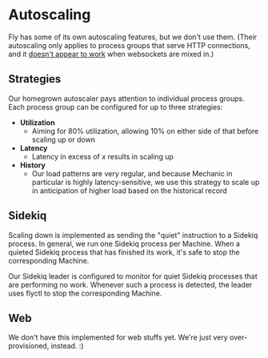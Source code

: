 # Autoscaling

Fly has some of its own autoscaling features, but we don't use them. (Their autoscaling only applies to process groups that serve HTTP connections, and it [doesn't appear to work](rough-edges.md) when websockets are mixed in.)

## Strategies

Our homegrown autoscaler pays attention to individual process groups. Each process group can be configured for up to three strategies:

* **Utilization**
  * Aiming for 80% utilization, allowing 10% on either side of that before scaling up or down
* **Latency**
  * Latency in excess of _x_ results in scaling up
* **History**
  * Our load patterns are very regular, and because Mechanic in particular is highly latency-sensitive, we use this strategy to scale up in anticipation of higher load based on the historical record

## Sidekiq

Scaling down is implemented as sending the "quiet" instruction to a Sidekiq process. In general, we run one Sidekiq process per Machine. When a quieted Sidekiq process that has finished its work, it's safe to stop the corresponding Machine.

Our Sidekiq leader is configured to monitor for quiet Sidekiq processes that are performing no work. Whenever such a process is detected, the leader uses flyctl to stop the corresponding Machine.

## Web

We don't have this implemented for web stuffs yet. We're just very over-provisioned, instead. :)
